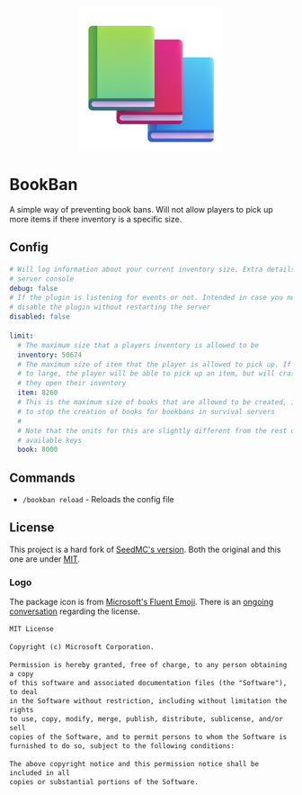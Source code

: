<p align="center">
  <img src="https://raw.githubusercontent.com/microsoft/fluentui-emoji/main/assets/Books/3D/books_3d.png">
</p>

# BookBan

A simple way of preventing book bans. Will not allow players to pick up more items if there inventory is a specific size.

## Config

```yml
# Will log information about your current inventory size. Extra details in the
# server console
debug: false
# If the plugin is listening for events or not. Intended in case you need to
# disable the plugin without restarting the server
disabled: false

limit:
  # The maximum size that a players inventory is allowed to be
  inventory: 50674
  # The maximum size of item that the player is allowed to pick up. If this is
  # to large, the player will be able to pick up an item, but will crash when
  # they open their inventory
  item: 8260
  # This is the maximum size of books that are allowed to be created, intended
  # to stop the creation of books for bookbans in survival servers
  #
  # Note that the units for this are slightly different from the rest of the
  # available keys
  book: 8000
```

## Commands

- `/bookban reload` - Reloads the config file

## License

This project is a hard fork of [SeedMC's version](https://github.com/theseedmc/SeedBookban). Both the original and this one are under [MIT](https://github.com/trickypr/SeedBookban/blob/master/LICENSE).

### Logo

The package icon is from [Microsoft's Fluent Emoji](https://github.com/microsoft/fluentui-emoji). There is an [ongoing conversation](https://github.com/microsoft/fluentui-emoji/issues/18) regarding the license.

```
MIT License

Copyright (c) Microsoft Corporation.

Permission is hereby granted, free of charge, to any person obtaining a copy
of this software and associated documentation files (the "Software"), to deal
in the Software without restriction, including without limitation the rights
to use, copy, modify, merge, publish, distribute, sublicense, and/or sell
copies of the Software, and to permit persons to whom the Software is
furnished to do so, subject to the following conditions:

The above copyright notice and this permission notice shall be included in all
copies or substantial portions of the Software.
```
